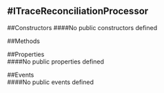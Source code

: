#ITraceReconciliationProcessor
---
##Constructors 
####No public constructors defined

##Methods  


##Properties  
####No public properties defined

##Events  
####No public events defined

